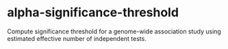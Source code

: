 # alpha-significance-threshold
Compute significance threshold for a genome-wide association study using estimated effective number of independent tests.

